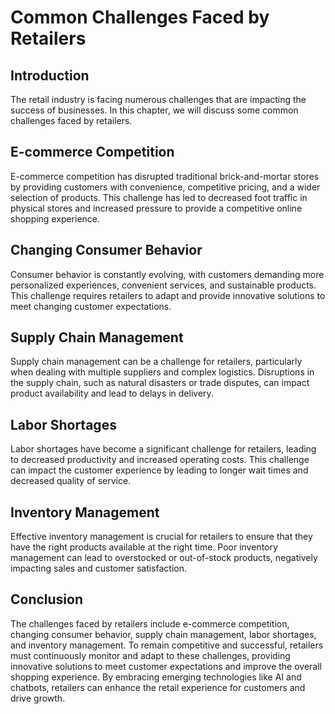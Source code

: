 Common Challenges Faced by Retailers
======================================================================================

Introduction
------------

The retail industry is facing numerous challenges that are impacting the success of businesses. In this chapter, we will discuss some common challenges faced by retailers.

E-commerce Competition
----------------------

E-commerce competition has disrupted traditional brick-and-mortar stores by providing customers with convenience, competitive pricing, and a wider selection of products. This challenge has led to decreased foot traffic in physical stores and increased pressure to provide a competitive online shopping experience.

Changing Consumer Behavior
--------------------------

Consumer behavior is constantly evolving, with customers demanding more personalized experiences, convenient services, and sustainable products. This challenge requires retailers to adapt and provide innovative solutions to meet changing customer expectations.

Supply Chain Management
-----------------------

Supply chain management can be a challenge for retailers, particularly when dealing with multiple suppliers and complex logistics. Disruptions in the supply chain, such as natural disasters or trade disputes, can impact product availability and lead to delays in delivery.

Labor Shortages
---------------

Labor shortages have become a significant challenge for retailers, leading to decreased productivity and increased operating costs. This challenge can impact the customer experience by leading to longer wait times and decreased quality of service.

Inventory Management
--------------------

Effective inventory management is crucial for retailers to ensure that they have the right products available at the right time. Poor inventory management can lead to overstocked or out-of-stock products, negatively impacting sales and customer satisfaction.

Conclusion
----------

The challenges faced by retailers include e-commerce competition, changing consumer behavior, supply chain management, labor shortages, and inventory management. To remain competitive and successful, retailers must continuously monitor and adapt to these challenges, providing innovative solutions to meet customer expectations and improve the overall shopping experience. By embracing emerging technologies like AI and chatbots, retailers can enhance the retail experience for customers and drive growth.
